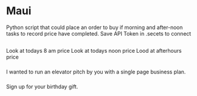 # Maui
Python script that could place an order to buy if morning and after-noon tasks to record price have completed.
Save API Token in .secets to connect

##
Look at todays 8 am price
Look at todays noon price
Lood at afterhours price 

###
I wanted to run an elevator pitch by you with a single page business plan.

###
Sign up for your birthday gift.
